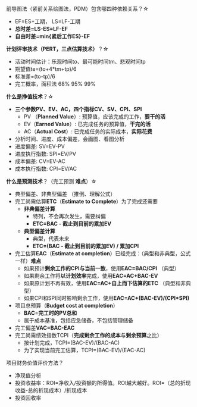 前导图法（紧前关系绘图法，PDM）包含哪四种依赖关系？☆

- EF=ES+工期， LS=LF-工期
- **总时差=LS-ES=LF-EF**
- **自由时差=min{紧后工作ES}-EF**

**计划评审技术（PERT，三点估算技术）**？☆  

- 活动时间估计：乐观时间to、最可能时间tm、悲观时间tp
- 期望值te=(to+4*tm+tp)/6
- 标准差=(to-tp)/6
- 完工概率，面积法 68% 95% 99%

**什么是挣值技术**？☆ 

- **三个参数PV、EV、AC，四个指标CV、SV、CPI、SPI**
  - PV （**Planned Value**）: 预算值，应该完成的工作，**要干的活**
  - EV（**Earned Value**）: 已完成任务的预算值，**干完的活**
  - AC（**Actual Cost**）: 已完成任务的实际成本，**实际花费**
- 分析时间、进度、成本偏差，会画图、看图分析
- 进度偏差: SV=EV-PV
- 进度执行指数: SPI=EV/PV
- 成本偏差: CV=EV-AC
- 成本执行指数: CPI=EV/AC

**什么是预测技术**？（完工预测 **难点**）☆

- 典型偏差、非典型偏差 （推倒、理解公式）
- 完工尚需估算**ETC**（**Estimate to Complete**）为了完成还需要
  - **非典偏差计算**
    - 特列，不会再次发生，需要纠偏
    - **ETC=BAC - 截止到目前的累加EV**
  - **典型偏差计算**
    - 典型，代表未来
    - **ETC=(BAC - 截止到目前的累加EV) / 累加CPI**
- 完工估算**EAC**（**Estimate at completion**）已经完成：（典型和非典型，公式一样）**难点**
  - 如果预计**剩余工作的CPI与当前一致**，使用**EAC=BAC/CPI**  （典型）
  - 如果剩余工作将**以计划效率**完成，使用**EAC=AC+BAC-EV**
  - 如果原计划不再有效，使用**EAC=AC+自上而下估算的ETC** （典型和非典型）
  - 如果CPI和SPI同时影响剩余工作，使用**EAC=AC+(BAC-EV)/(CPI*SPI)**
- 项目总预算（**Budget cost at completion**）
  - **BAC**=**完工时的PV总和** 
  - 属于成本基准，包括应急储备，不包括管理储备
- 完工偏差**VAC=BAC-EAC**
- 完工尚需绩效指数TCPI（**完成剩余工作的成本**与**剩余预算**之比）
  - 按计划完成，TCPI=(BAC-EV)/(BAC-AC)
  - 为了实现当前完工估算，TCPI=(BAC-EV)/(EAC-AC)

项目财务价值评价方法？

- 净现值分析
- 投资收益率：ROI=净收入/投资额的所得值。ROI越大越好。ROI=（总的折现收益-总的折现成本）/折现成本
- 投资回收率